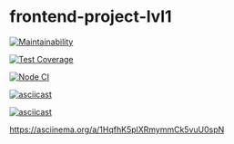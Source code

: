 # frontend-project-lvl1

[![Maintainability](https://api.codeclimate.com/v1/badges/a99a88d28ad37a79dbf6/maintainability)](https://codeclimate.com/github/codeclimate/codeclimate/maintainability)

[![Test Coverage](https://api.codeclimate.com/v1/badges/a99a88d28ad37a79dbf6/test_coverage)](https://codeclimate.com/github/codeclimate/codeclimate/test_coverage)

[![Node CI](https://github.com/Dmitry841/frontend-project-lvl1/workflows/Node%20CI/badge.svg)](https://github.com/Dmitry841/frontend-project-lvl1/actions)

[![asciicast](https://asciinema.org/a/uQn0G19oCBRFkktJ5AHRyR6CR.svg)](https://asciinema.org/a/uQn0G19oCBRFkktJ5AHRyR6CR)

[![asciicast](https://asciinema.org/a/1HqfhK5plXRmymmCk5vuU0spN.svg)](https://asciinema.org/a/1HqfhK5plXRmymmCk5vuU0spN)

https://asciinema.org/a/1HqfhK5plXRmymmCk5vuU0spN
